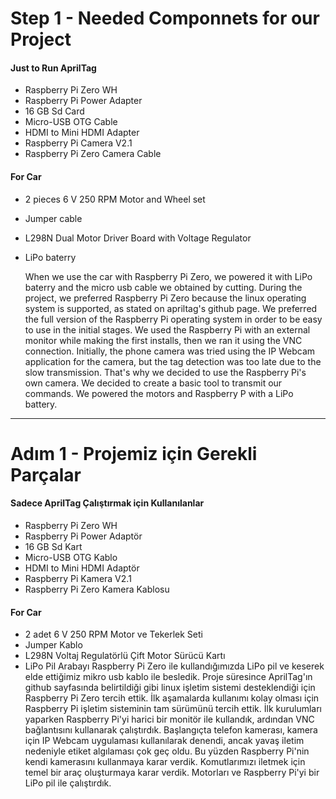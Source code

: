 # Step 1 - Needed Componnets for our Project
#### Just to Run AprilTag 
* Raspberry Pi Zero WH
* Raspberry Pi Power Adapter
* 16 GB Sd Card
* Micro-USB OTG Cable
* HDMI to Mini HDMI Adapter
* Raspberry Pi Camera V2.1
* Raspberry Pi Zero Camera Cable
#### For Car 
* 2 pieces 6 V 250 RPM Motor and Wheel set
* Jumper cable 
* L298N Dual Motor Driver Board with Voltage Regulator
* LiPo baterry 

  When we use the car with Raspberry Pi Zero, we powered it with LiPo baterry and the micro usb cable we obtained by cutting.
  During the project, we preferred Raspberry Pi Zero because the linux operating system is supported, as stated on apriltag's github page. We preferred the full version of the Raspberry Pi operating system in order to be easy to use in the initial stages. We used the Raspberry Pi with an external monitor while making the first installs, then we ran it using the VNC connection.
  Initially, the phone camera was tried using the IP Webcam application for the camera, but the tag detection was too late due to the slow transmission. That's why we decided to use the Raspberry Pi's own camera.
  We decided to create a basic tool to transmit our commands. We powered the motors and Raspberry P with a LiPo battery.

-------------------------------------------------------------------------------------------------------------------------------------------------------------------------------

# Adım 1 - Projemiz için Gerekli Parçalar
#### Sadece AprilTag Çalıştırmak için Kullanılanlar
* Raspberry Pi Zero WH
* Raspberry Pi Power Adaptör
* 16 GB Sd Kart
* Micro-USB OTG Kablo
* HDMI to Mini HDMI Adaptör
* Raspberry Pi Kamera V2.1
* Raspberry Pi Zero Kamera Kablosu
#### For Car 
* 2 adet 6 V 250 RPM Motor ve Tekerlek Seti
* Jumper Kablo 
* L298N Voltaj Regulatörlü Çift Motor Sürücü Kartı
* LiPo Pil 
  Arabayı Raspberry Pi Zero ile kullandığımızda LiPo pil ve keserek elde ettiğimiz mikro usb kablo ile besledik.
  Proje süresince AprilTag'ın github sayfasında belirtildiği gibi linux işletim sistemi desteklendiği için Raspberry Pi Zero tercih ettik. İlk aşamalarda kullanımı kolay olması için Raspberry Pi işletim sisteminin tam sürümünü tercih ettik. İlk kurulumları yaparken Raspberry Pi'yi harici bir monitör ile kullandık, ardından VNC bağlantısını kullanarak çalıştırdık.
  Başlangıçta telefon kamerası, kamera için IP Webcam uygulaması kullanılarak denendi, ancak yavaş iletim nedeniyle etiket algılaması çok geç oldu. Bu yüzden Raspberry Pi'nin kendi kamerasını kullanmaya karar verdik.
  Komutlarımızı iletmek için temel bir araç oluşturmaya karar verdik. Motorları ve Raspberry Pi'yi bir LiPo pil ile çalıştırdık.

